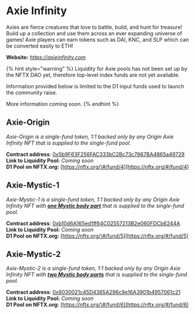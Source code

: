 # Axie Infinity

Axies are fierce creatures that love to battle, build, and hunt for treasure! Build up a collection and use them across an ever expanding universe of games! Axie players can earn tokens such as DAI, KNC, and SLP which can be converted easily to ETH!

**Website:** [_https://axieinfinity.com_](https://axieinfinity.com/)

{% hint style="warning" %}
Liquidity for Axie pools has not been set up by the NFTX DAO yet, therefore top-level index funds are not yet available.

Information provided below is limited to the D1 input funds used to launch the community raise.

More information coming soon.
{% endhint %}

## **Axie-Origin**

_Axie-Origin is a single-fund token, 1:1 backed only by any Origin Axie Infinity NFT that is supplied to the single-fund pool._ 

**Contract address**: [0x5b9F63F256FAC333bC2Bc73c7867BA4865a49729](https://etherscan.io/token/0x5b9F63F256FAC333bC2Bc73c7867BA4865a49729)  
**Link to Liquidity Pool:** _Coming soon_  
**D1 Pool on NFTX.org:** [https://nftx.org/\#/fund/4](https://nftx.org/#/fund/4)

## **Axie-Mystic-1**

_Axie-Mystic-1 is a single-fund token, 1:1 backed only by any Origin Axie Infinity NFT with_ [_**one Mystic body part**_](http://axie.wiki/index.php?title=Parts#Mystic) _that is supplied to the single-fund pool._

**Contract address**: [0xb10d6A165ed1ff64C02557213B2e060FDCb6244A](https://etherscan.io/token/0xb10d6A165ed1ff64C02557213B2e060FDCb6244A)  
**Link to Liquidity Pool:** _Coming soon_  
**D1 Pool on NFTX.org:** [https://nftx.org/\#/fund/5](https://nftx.org/#/fund/5)

## **Axie-Mystic-2**

_Axie-Mystic-2 is a single-fund token, 1:1 backed only by any Origin Axie Infinity NFT with_ [_**two Mystic body parts**_](http://axie.wiki/index.php?title=Parts#Mystic) _that is supplied to the single-fund pool._

**Contract address**: [0x6030021c45D4365A296c9e16A3901b4957061c21](https://etherscan.io/token/0x6030021c45D4365A296c9e16A3901b4957061c21)  
**Link to Liquidity Pool:** _Coming soon_  
**D1 Pool on NFTX.org:** [https://nftx.org/\#/fund/6](https://nftx.org/#/fund/6)

